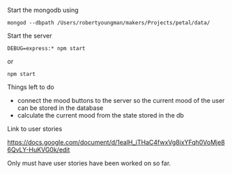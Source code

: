 Start the mongodb using

``` mongod --dbpath /Users/robertyoungman/makers/Projects/petal/data/ ```

Start the server

```DEBUG=express:* npm start```

or

```npm start```

Things left to do
* connect the mood buttons to the server so the current mood of the user can be stored in the database
* calculate the current mood from the state stored in the db

Link to user stories

https://docs.google.com/document/d/1ealH_iTHaC4fwxVg8ixYFqh0VoMje86QvLY-HuKVG0k/edit

Only must have user stories have been worked on so far.

